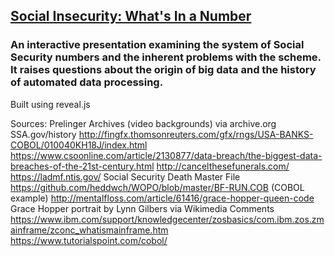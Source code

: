 ## [Social Insecurity: What's In a Number](http://calebcalebcaleb.com/social-insecurity/)

### An interactive presentation examining the system of Social Security numbers and the inherent problems with the scheme. It raises questions about the origin of big data and the history of automated data processing.

Built using reveal.js

Sources:
Prelinger Archives (video backgrounds) via archive.org
SSA.gov/history
http://fingfx.thomsonreuters.com/gfx/rngs/USA-BANKS-COBOL/010040KH18J/index.html
https://www.csoonline.com/article/2130877/data-breach/the-biggest-data-breaches-of-the-21st-century.html
http://cancelthesefunerals.com/
https://ladmf.ntis.gov/
Social Security Death Master File
https://github.com/heddwch/WOPO/blob/master/BF-RUN.COB (COBOL example)
http://mentalfloss.com/article/61416/grace-hopper-queen-code
Grace Hopper portrait by Lynn Gilbers via Wikimedia Comments
https://www.ibm.com/support/knowledgecenter/zosbasics/com.ibm.zos.zmainframe/zconc_whatismainframe.htm
https://www.tutorialspoint.com/cobol/

